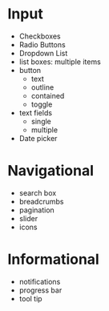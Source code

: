 # Input
- Checkboxes
- Radio Buttons
- Dropdown List
- list boxes: multiple items
- button
	- text
	- outline
	- contained
	- toggle
- text fields
	- single
	- multiple
- Date picker
# Navigational
- search box
- breadcrumbs
- pagination
- slider
- icons
# Informational
- notifications
- progress bar
- tool tip